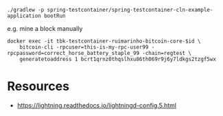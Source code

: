 ```shell
./gradlew -p spring-testcontainer/spring-testcontainer-cln-example-application bootRun
```

e.g. mine a block manually

```shell
docker exec -it tbk-testcontainer-ruimarinho-bitcoin-core-$id \
    bitcoin-cli -rpcuser=this-is-my-rpc-user99 -rpcpassword=correct_horse_battery_staple_99 -chain=regtest \
    generatetoaddress 1 bcrt1qrnz0thqslhxu86th069r9j6y7ldkgs2tzgf5wx
```

# Resources
- https://lightning.readthedocs.io/lightningd-config.5.html
